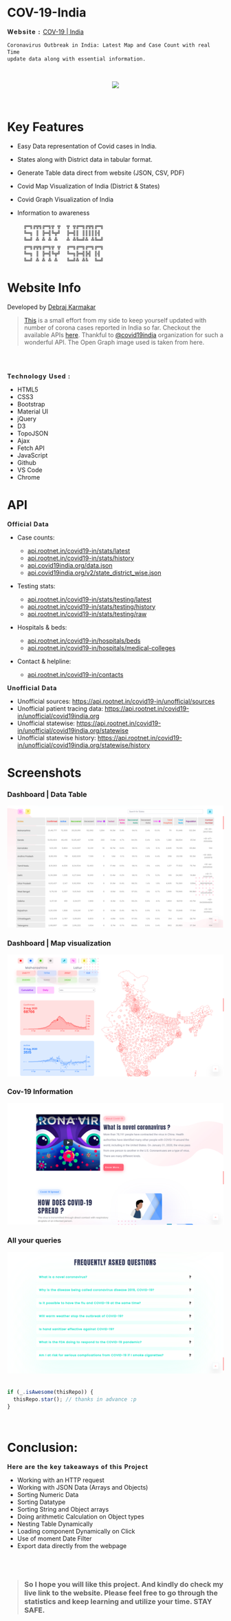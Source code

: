 # COV-19-India

<b style="letter-spacing:1.6px">Website : </b><a href="https://debrajhyper.github.io/COV-19-India/">COV-19 | India</a>
<br>

    Coronavirus Outbreak in India: Latest Map and Case Count with real Time 
    update data along with essential information.

<br>

<p align="center">
  <img src="assets/img/Cov-19-India.gif?raw=true">
</p>

<br>

# Key Features
- Easy Data representation of Covid cases in India.
- States along with District data in tabular format.
- Generate Table data direct from website (JSON, CSV, PDF)
- Covid Map Visualization of India (District & States)
- Covid Graph Visualization of India
- Information to awareness 

        ╔═╗╔╦╗╔═╗╦ ╦  ╦ ╦╔═╗╔╦╗╔═╗
        ╚═╗ ║ ╠═╣╚╦╝  ╠═╣║ ║║║║║╣ 
        ╚═╝ ╩ ╩ ╩ ╩   ╩ ╩╚═╝╩ ╩╚═╝
        ╔═╗╔╦╗╔═╗╦ ╦  ╔═╗╔═╗╔═╗╔═╗
        ╚═╗ ║ ╠═╣╚╦╝  ╚═╗╠═╣╠╣ ║╣ 
        ╚═╝ ╩ ╩ ╩ ╩   ╚═╝╩ ╩╚  ╚═╝

# Website Info
Developed by <a href="https://github.com/debrajhyper">Debraj Karmakar</a>
<br>

><a href="https://debrajhyper.github.io/COV-19-India/">This</a> is a small effort from my side to keep yourself updated with number of corona cases reported in India so far. Checkout the available APIs <a href="https://covid-19-apis.postman.com/">here</a>. Thankful to <a href="https://github.com/covid19india">@covid19india</a> organization for such a wonderful API. The Open Graph image used is taken from here.
<br>

<br>

<b style="letter-spacing:1.2px">Technology Used :</b>
<ul>
    <li>HTML5</li>
    <li>CSS3</li>
    <li>Bootstrap</li>
    <li>Material UI</li>
    <li>jQuery</li>
    <li>D3</li>
    <li>TopoJSON</li>
    <li>Ajax</li>
    <li>Fetch API</li>
    <li>JavaScript</li>
    <li>Github</li>
    <li>VS Code</li>
    <li>Chrome</li>
</ul>

# API
<b style="letter-spacing:1px">Official Data</b>
* Case counts:
  * <a href="https://api.rootnet.in/covid19-in/stats/latest">api.rootnet.in/covid19-in/stats/latest</a>
  * <a href="https://api.rootnet.in/covid19-in/stats/history">api.rootnet.in/covid19-in/stats/history</a>
  * <a href="https://api.covid19india.org/data.json">api.covid19india.org/data.json</a>
  * <a href="https://api.covid19india.org/v2/state_district_wise.json">api.covid19india.org/v2/state_district_wise.json</a>

* Testing stats:
  * <a href="https://api.rootnet.in/covid19-in/stats/testing/latest">api.rootnet.in/covid19-in/stats/testing/latest</a>
  * <a href="https://api.rootnet.in/covid19-in/stats/testing/history">api.rootnet.in/covid19-in/stats/testing/history</a>
  * <a href="https://api.rootnet.in/covid19-in/stats/testing/raw">api.rootnet.in/covid19-in/stats/testing/raw</a>

* Hospitals & beds:
  * <a href="https://api.rootnet.in/covid19-in/hospitals/beds">api.rootnet.in/covid19-in/hospitals/beds</a>
  * <a href="https://api.rootnet.in/covid19-in/hospitals/medical-colleges">api.rootnet.in/covid19-in/hospitals/medical-colleges</a>

* Contact & helpline:
  * <a href="https://api.rootnet.in/covid19-in/contacts">api.rootnet.in/covid19-in/contacts</a>

<b style="letter-spacing:1px">Unofficial Data</b>

* Unofficial sources: https://api.rootnet.in/covid19-in/unofficial/sources
* Unofficial patient tracing data: https://api.rootnet.in/covid19-in/unofficial/covid19india.org
* Unofficial statewise: https://api.rootnet.in/covid19-in/unofficial/covid19india.org/statewise
* Unofficial statewise history: https://api.rootnet.in/covid19-in/unofficial/covid19india.org/statewise/history

# Screenshots
    
<h3>Dashboard | Data Table</h3>
<img src="assets/img/3.png"/>

<h3>Dashboard | Map visualization</h3>
<img src="assets/img/4.png"/>

<h3>Cov-19 Information</h3>
<img src="assets/img/5.png"/>

<h3>All your queries</h3>
<img src="assets/img/6.png"/>

<br>
<br>

```javascript
if (_.isAwesome(thisRepo)) {
  thisRepo.star(); // thanks in advance :p
}
```
<br>

# Conclusion:

<b style="letter-spacing:1px">Here are the key takeaways of this Project</b>

- Working with an HTTP request
- Working with JSON Data (Arrays and Objects)
- Sorting Numeric Data
- Sorting Datatype
- Sorting String and Object arrays
- Doing arithmetic Calculation on Object types
- Nesting Table Dynamically
- Loading component Dynamically on Click
- Use of moment Date Filter
- Export data directly from the webpage
<br>

<br>


>### So I hope you will like this project. And kindly do check my live link to the website. Please feel free to go through the statistics and keep learning and utilize your time. STAY SAFE.


